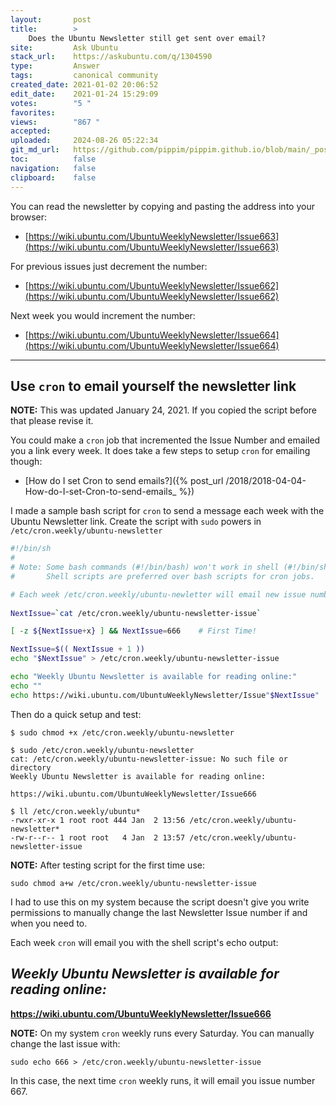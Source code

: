 ```yaml
---
layout:       post
title:        >
    Does the Ubuntu Newsletter still get sent over email?
site:         Ask Ubuntu
stack_url:    https://askubuntu.com/q/1304590
type:         Answer
tags:         canonical community
created_date: 2021-01-02 20:06:52
edit_date:    2021-01-24 15:29:09
votes:        "5 "
favorites:    
views:        "867 "
accepted:     
uploaded:     2024-08-26 05:22:34
git_md_url:   https://github.com/pippim/pippim.github.io/blob/main/_posts/2021/2021-01-02-Does-the-Ubuntu-Newsletter-still-get-sent-over-email_.md
toc:          false
navigation:   false
clipboard:    false
---
```


You can read the newsletter by copying and pasting the address into your browser:

- [https://wiki.ubuntu.com/UbuntuWeeklyNewsletter/Issue663](https://wiki.ubuntu.com/UbuntuWeeklyNewsletter/Issue663)

For previous issues just decrement the number:

- [https://wiki.ubuntu.com/UbuntuWeeklyNewsletter/Issue662](https://wiki.ubuntu.com/UbuntuWeeklyNewsletter/Issue662)

Next week you would increment the number:

- [https://wiki.ubuntu.com/UbuntuWeeklyNewsletter/Issue664](https://wiki.ubuntu.com/UbuntuWeeklyNewsletter/Issue664)


----------

## Use `cron` to email yourself the newsletter link

**NOTE:** This was updated January 24, 2021. If you copied the script before that please revise it.

You could make a `cron` job that incremented the Issue Number and emailed you a link every week. It does take a few steps to setup `cron` for emailing though:

- [How do I set Cron to send emails?]({% post_url /2018/2018-04-04-How-do-I-set-Cron-to-send-emails_ %})

I made a sample bash script for `cron` to send a message each week with the Ubuntu Newsletter link. Create the script with `sudo` powers in `/etc/cron.weekly/ubuntu-newsletter`

``` bash
#!/bin/sh
# 
# Note: Some bash commands (#!/bin/bash) won't work in shell (#!/bin/sh)
#       Shell scripts are preferred over bash scripts for cron jobs.

# Each week /etc/cron.weekly/ubuntu-newletter will email new issue number
                
NextIssue=`cat /etc/cron.weekly/ubuntu-newsletter-issue`

[ -z ${NextIssue+x} ] && NextIssue=666    # First Time!

NextIssue=$(( NextIssue + 1 ))
echo "$NextIssue" > /etc/cron.weekly/ubuntu-newsletter-issue

echo "Weekly Ubuntu Newsletter is available for reading online:"
echo ""
echo https://wiki.ubuntu.com/UbuntuWeeklyNewsletter/Issue"$NextIssue"
```

Then do a quick setup and test:

``` 
$ sudo chmod +x /etc/cron.weekly/ubuntu-newsletter

$ sudo /etc/cron.weekly/ubuntu-newsletter
cat: /etc/cron.weekly/ubuntu-newsletter-issue: No such file or directory
Weekly Ubuntu Newsletter is available for reading online:

https://wiki.ubuntu.com/UbuntuWeeklyNewsletter/Issue666

$ ll /etc/cron.weekly/ubuntu*
-rwxr-xr-x 1 root root 444 Jan  2 13:56 /etc/cron.weekly/ubuntu-newsletter*
-rw-r--r-- 1 root root   4 Jan  2 13:57 /etc/cron.weekly/ubuntu-newsletter-issue
```
**NOTE:** After testing script for the first time use:

``` 
sudo chmod a+w /etc/cron.weekly/ubuntu-newsletter-issue
```

I had to use this on my system because the script doesn't give you write permissions to manually change the last Newsletter Issue number if and when you need to.

Each week `cron` will email you with the shell script's echo output:

## *Weekly Ubuntu Newsletter is available for reading online:*

**https://wiki.ubuntu.com/UbuntuWeeklyNewsletter/Issue666**

**NOTE:** On my system `cron` weekly runs every Saturday. You can manually change the last issue with:

``` 
sudo echo 666 > /etc/cron.weekly/ubuntu-newsletter-issue
```

In this case, the next time `cron` weekly runs, it will email you issue number 667.
